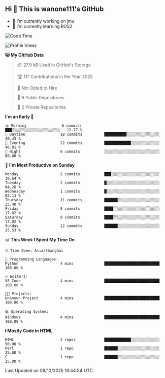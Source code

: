 ## Hi  👋 This is wanone111's GitHub

- 🔭 I’m currently working on jmu
- 🌱 I’m currently learning ROS2
<!--
**wanone111/wanone111** is a ✨ _special_ ✨ repository because its `README.md` (this file) appears on your GitHub profile.

Here are some ideas to get you started:

- 🔭 I’m currently working on jmu
- 🌱 I’m currently learning ...
- 👯 I’m looking to collaborate on ...
- 🤔 I’m looking for help with ...
- 💬 Ask me about ...
- 📫 How to reach me: ...
- 😄 Pronouns: ...
- ⚡ Fun fact: ...
-->



<!--START_SECTION:waka-->
![Code Time](http://img.shields.io/badge/Code%20Time-49%20hrs%2032%20mins-blue)

![Profile Views](http://img.shields.io/badge/Profile%20Views-0-blue)

**🐱 My GitHub Data** 

> 📦 27.9 kB Used in GitHub's Storage 
 > 
> 🏆 117 Contributions in the Year 2025
 > 
> 🚫 Not Opted to Hire
 > 
> 📜 6 Public Repositories 
 > 
> 🔑 2 Private Repositories 
 > 
**I'm an Early 🐤** 

```text
🌞 Morning                6 commits           ███░░░░░░░░░░░░░░░░░░░░░░   12.77 % 
🌆 Daytime                19 commits          ██████████░░░░░░░░░░░░░░░   40.43 % 
🌃 Evening                22 commits          ████████████░░░░░░░░░░░░░   46.81 % 
🌙 Night                  0 commits           ░░░░░░░░░░░░░░░░░░░░░░░░░   00.00 % 
```
📅 **I'm Most Productive on Sunday** 

```text
Monday                   5 commits           ███░░░░░░░░░░░░░░░░░░░░░░   10.64 % 
Tuesday                  2 commits           █░░░░░░░░░░░░░░░░░░░░░░░░   04.26 % 
Wednesday                1 commits           █░░░░░░░░░░░░░░░░░░░░░░░░   02.13 % 
Thursday                 11 commits          ██████░░░░░░░░░░░░░░░░░░░   23.40 % 
Friday                   8 commits           ████░░░░░░░░░░░░░░░░░░░░░   17.02 % 
Saturday                 8 commits           ████░░░░░░░░░░░░░░░░░░░░░   17.02 % 
Sunday                   12 commits          ██████░░░░░░░░░░░░░░░░░░░   25.53 % 
```


📊 **This Week I Spent My Time On** 

```text
🕑︎ Time Zone: Asia/Shanghai

💬 Programming Languages: 
Python                   4 mins              █████████████████████████   100.00 % 

🔥 Editors: 
VS Code                  4 mins              █████████████████████████   100.00 % 

🐱‍💻 Projects: 
Unknown Project          4 mins              █████████████████████████   100.00 % 

💻 Operating System: 
Windows                  4 mins              █████████████████████████   100.00 % 
```

**I Mostly Code in HTML** 

```text
HTML                     2 repos             ████████████░░░░░░░░░░░░░   50.00 % 
Perl                     1 repo              ██████░░░░░░░░░░░░░░░░░░░   25.00 % 
C                        1 repo              ██████░░░░░░░░░░░░░░░░░░░   25.00 % 
```




 Last Updated on 06/10/2025 18:44:54 UTC
<!--END_SECTION:waka-->

